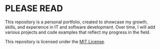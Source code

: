 # PLEASE READ
This repository is a personal portfolio, created to showcase my growth, skills, and experience in IT and software development.
Over time, I will add various projects and code examples that reflect my progress in the field.

This repository is licensed under the [MIT License](https://github.com/Guryiev/My-Works/blob/main/LICENSE.md).
